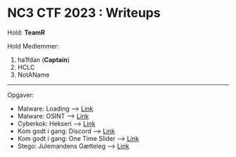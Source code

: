 # NC3 CTF 2023 : Writeups

Hold: **TeamR**

Hold Medlemmer:
1. ha1fdan (**Captain**)
2. HCLC
3. NotAName

---

Opgaver:
* Malware: Loading --> [Link](malware_loading)
* Malware: OSINT --> [Link](malware_loading)
* Cyberkok: Hekseri --> [Link](cyberkok_hekseri)
* Kom godt i gang: Discord --> [Link](start_discord)
* Kom godt i gang: One Time Slider --> [Link](start_one-time-slider)
* Stego: Julemandens Gætteleg --> [Link](stego_julemandens-gaetteleg)